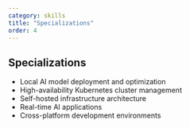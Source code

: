 ```yaml
---
category: skills
title: "Specializations"
order: 4
---
```


## **Specializations**

- Local AI model deployment and optimization
- High-availability Kubernetes cluster management
- Self-hosted infrastructure architecture
- Real-time AI applications
- Cross-platform development environments